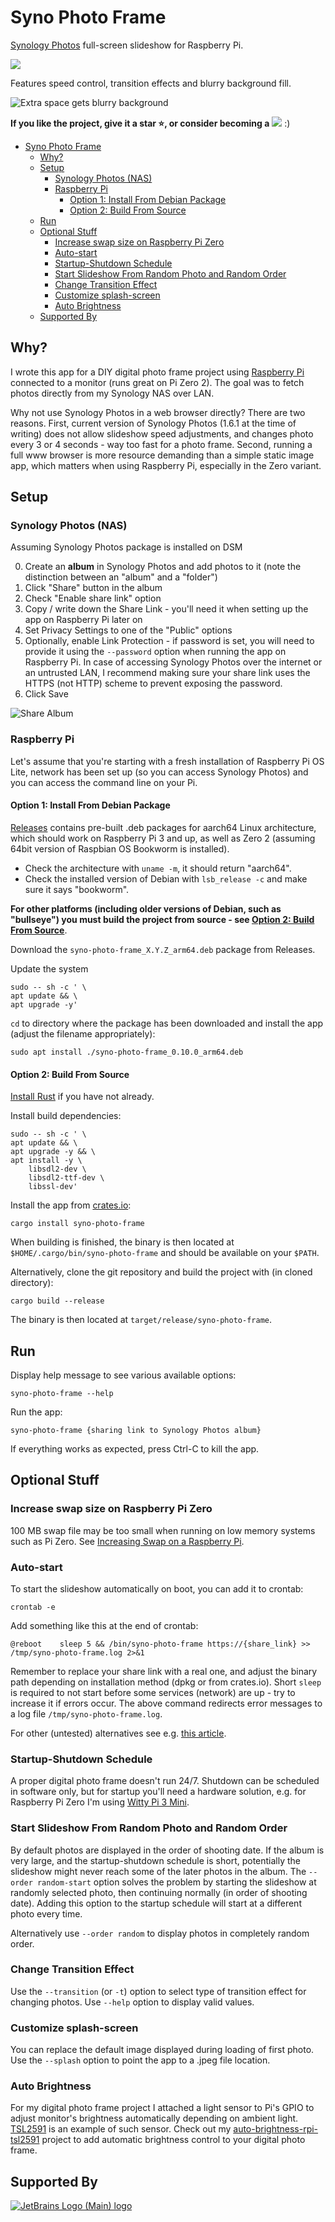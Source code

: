 # Syno Photo Frame

[Synology
Photos](https://www.synology.com/en-global/dsm/feature/photos)
full-screen slideshow for Raspberry Pi.

![](doc/syno-photo-frame.png)

Features speed control, transition effects and blurry background fill.

![](doc/Slideshow.png "Extra space gets blurry background")

__If you like the project, give it a star ⭐, or consider becoming a__
[![](https://img.shields.io/static/v1?label=Sponsor&message=%E2%9D%A4&logo=GitHub&color=%23fe8e86)](https://github.com/sponsors/caleb9)
:)

- [Syno Photo Frame](#syno-photo-frame)
  - [Why?](#why)
  - [Setup](#setup)
    - [Synology Photos (NAS)](#synology-photos-nas)
    - [Raspberry Pi](#raspberry-pi)
      - [Option 1: Install From Debian Package](#option-1-install-from-debian-package)
      - [Option 2: Build From Source](#option-2-build-from-source)
  - [Run](#run)
  - [Optional Stuff](#optional-stuff)
    - [Increase swap size on Raspberry Pi Zero](#increase-swap-size-on-raspberry-pi-zero)
    - [Auto-start](#auto-start)
    - [Startup-Shutdown Schedule](#startup-shutdown-schedule)
    - [Start Slideshow From Random Photo and Random Order](#start-slideshow-from-random-photo-and-random-order)
    - [Change Transition Effect](#change-transition-effect)
    - [Customize splash-screen](#customize-splash-screen)
    - [Auto Brightness](#auto-brightness)
  - [Supported By](#supported-by)

## Why?

I wrote this app for a DIY digital photo frame project using
[Raspberry Pi](https://www.raspberrypi.com/) connected to a monitor
(runs great on Pi Zero 2). The goal was to fetch photos directly from
my Synology NAS over LAN.

Why not use Synology Photos in a web browser directly? There are two
reasons. First, current version of Synology Photos (1.6.1 at the time
of writing) does not allow slideshow speed adjustments, and changes
photo every 3 or 4 seconds - way too fast for a photo frame. Second,
running a full www browser is more resource demanding than a simple
static image app, which matters when using Raspberry Pi, especially in
the Zero variant.


## Setup

### Synology Photos (NAS)

Assuming Synology Photos package is installed on DSM

0. Create an __album__ in Synology Photos and add photos to it (note
   the distinction between an "album" and a "folder")
1. Click "Share" button in the album
2. Check "Enable share link" option
3. Copy / write down the Share Link - you'll need it when setting up
   the app on Raspberry Pi later on
4. Set Privacy Settings to one of the "Public" options
5. Optionally, enable Link Protection - if password is set, you will
   need to provide it using the `--password` option when running the
   app on Raspberry Pi. In case of accessing Synology Photos over the
   internet or an untrusted LAN, I recommend making sure your share
   link uses the HTTPS (not HTTP) scheme to prevent exposing the
   password.
6. Click Save

![Share Album](doc/ShareLink.png)


### Raspberry Pi

Let's assume that you're starting with a fresh installation of
Raspberry Pi OS Lite, network has been set up (so you can access
Synology Photos) and you can access the command line on your Pi.


#### Option 1: Install From Debian Package

[Releases](https://github.com/Caleb9/syno-photo-frame/releases)
contains pre-built .deb packages for aarch64 Linux architecture, which
should work on Raspberry Pi 3 and up, as well as Zero 2 (assuming
64bit version of Raspbian OS Bookworm is installed).

* Check the architecture with `uname -m`, it should return "aarch64".
* Check the installed version of Debian with `lsb_release -c` and make
  sure it says "bookworm".

__For other platforms (including older versions of Debian, such as
"bullseye") you must build the project from source - see [Option 2:
Build From Source](#option-2-build-from-source)__.

Download the `syno-photo-frame_X.Y.Z_arm64.deb` package from Releases.

Update the system

```
sudo -- sh -c ' \
apt update && \
apt upgrade -y'
```

`cd` to directory where the package has been downloaded and install
the app (adjust the filename appropriately):

```
sudo apt install ./syno-photo-frame_0.10.0_arm64.deb
```


#### Option 2: Build From Source

[Install Rust](https://www.rust-lang.org/tools/install) if you have
not already.

Install build dependencies:
```
sudo -- sh -c ' \
apt update && \
apt upgrade -y && \
apt install -y \
	libsdl2-dev \
	libsdl2-ttf-dev \
	libssl-dev'
```

Install the app from [crates.io](https://crates.io/crates/syno-photo-frame):
```
cargo install syno-photo-frame
```

When building is finished, the binary is then located at
`$HOME/.cargo/bin/syno-photo-frame` and should be available on your
`$PATH`.

Alternatively, clone the git repository and build the project with (in
cloned directory):
```
cargo build --release
```

The binary is then located at `target/release/syno-photo-frame`.


## Run

Display help message to see various available options:
```
syno-photo-frame --help
```

Run the app:
```
syno-photo-frame {sharing link to Synology Photos album}
```

If everything works as expected, press Ctrl-C to kill the app.


## Optional Stuff

### Increase swap size on Raspberry Pi Zero

100 MB swap file may be too small when running on low memory systems
such as Pi Zero. See [Increasing Swap on a Raspberry
Pi](https://pimylifeup.com/raspberry-pi-swap-file/).


### Auto-start

To start the slideshow automatically on boot, you can add it to crontab:
```
crontab -e
```
Add something like this at the end of crontab:
```
@reboot    sleep 5 && /bin/syno-photo-frame https://{share_link} >> /tmp/syno-photo-frame.log 2>&1
```

Remember to replace your share link with a real one, and adjust the
binary path depending on installation method (dpkg or from
crates.io). Short `sleep` is required to not start before some
services (network) are up - try to increase it if errors occur. The
above command redirects error messages to a log file
`/tmp/syno-photo-frame.log`.

For other (untested) alternatives see e.g. [this
article](https://www.dexterindustries.com/howto/run-a-program-on-your-raspberry-pi-at-startup/).


### Startup-Shutdown Schedule

A proper digital photo frame doesn't run 24/7. Shutdown can be
scheduled in software only, but for startup you'll need a hardware
solution, e.g. for Raspberry Pi Zero I'm using [Witty Pi 3
Mini](https://www.adafruit.com/product/5038).


### Start Slideshow From Random Photo and Random Order

By default photos are displayed in the order of shooting date. If the
album is very large, and the startup-shutdown schedule is short,
potentially the slideshow might never reach some of the later photos
in the album. The `--order random-start` option solves the problem by
starting the slideshow at randomly selected photo, then continuing
normally (in order of shooting date). Adding this option to the
startup schedule will start at a different photo every time.

Alternatively use `--order random` to display photos in completely
random order.


### Change Transition Effect

Use the `--transition` (or `-t`) option to select type of transition
effect for changing photos. Use `--help` option to display valid
values.


### Customize splash-screen

You can replace the default image displayed during loading of first
photo. Use the `--splash` option to point the app to a .jpeg file
location.


### Auto Brightness

For my digital photo frame project I attached a light sensor to Pi's
GPIO to adjust monitor's brightness automatically depending on ambient
light. [TSL2591](https://www.adafruit.com/product/1980) is an example
of such sensor. Check out my
[auto-brightness-rpi-tsl2591](https://github.com/Caleb9/auto-brightness-rpi-tsl2591)
project to add automatic brightness control to your digital photo
frame.


## Supported By

[![JetBrains Logo (Main)
logo](https://resources.jetbrains.com/storage/products/company/brand/logos/jb_beam.svg)](https://jb.gg/OpenSourceSupport)
